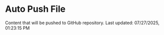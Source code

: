 # Auto Push File

Content that will be pushed to GitHub repository.
Last updated: 07/27/2025, 01:23:15 PM